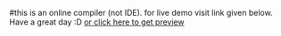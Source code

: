 #this is an online compiler (not IDE).
for live demo visit link given below. Have a great day :D
[or click here to get preview](https://expresscodeFRONTEND.mantragohil.repl.co)
